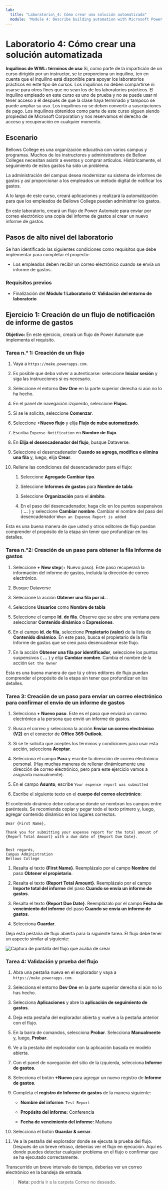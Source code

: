 ```yaml
---
lab:
  title: "Laboratorio\_4: Cómo crear una solución automatizada"
  module: 'Module 4: Describe building automation with Microsoft Power Automate'
---
```


# Laboratorio 4: Cómo crear una solución automatizada

**Inquilinos de WWL: términos de uso** Si, como parte de la impartición de un curso dirigido por un instructor, se te proporciona un inquilino, ten en cuenta que el inquilino está disponible para apoyar los laboratorios prácticos en este tipo de cursos. Los inquilinos no deben compartirse ni usarse para otros fines que no sean los de los laboratorios prácticos. El inquilino empleado en este curso es uno de prueba y no se puede usar ni tener acceso a él después de que la clase haya terminado y tampoco se puede ampliar su uso. Los inquilinos no se deben convertir a suscripciones de pago. Los inquilinos obtenidos como parte de este curso siguen siendo propiedad de Microsoft Corporation y nos reservamos el derecho de acceso y recuperación en cualquier momento. 

## Escenario

Bellows College es una organización educativa con varios campus y programas. Muchos de los instructores y administradores de Bellow Colleges necesitan asistir a eventos y comprar artículos. Históricamente, el seguimiento de estos gastos ha sido un problema. 

La administración del campus desea modernizar su sistema de informes de gastos y así proporcionar a los empleados un método digital de notificar los gastos. 

A lo largo de este curso, creará aplicaciones y realizará la automatización para que los empleados de Bellows College puedan administrar los gastos. 

En este laboratorio, creará un flujo de Power Automate para enviar por correo electrónico una copia del informe de gastos al crear un nuevo informe de gastos.

## Pasos de alto nivel del laboratorio

Se han identificado las siguientes condiciones como requisitos que debe implementar para completar el proyecto:

- Los empleados deben recibir un correo electrónico cuando se envía un informe de gastos. 

### Requisitos previos

- Finalización del **Módulo 1 Laboratorio 0: Validación del entorno de laboratorio**

## Ejercicio 1: Creación de un flujo de notificación de informe de gastos

**Objetivo:** En este ejercicio, creará un flujo de Power Automate que implementa el requisito. 

### Tarea n.° 1: Creación de un flujo

1. Vaya a `https://make.powerapps.com`.

1. Es posible que deba volver a autenticarse: seleccione **Iniciar sesión** y siga las instrucciones si es necesario.

1. Seleccione el entorno **Dev One** en la parte superior derecha si aún no lo ha hecho.

1. En el panel de navegación izquierdo, seleccione **Flujos**.

1. Si se le solicita, seleccione **Comenzar**.

1. Seleccione **+Nuevo flujo** y elija **Flujo de nube automatizado**.

1. Escriba `Expense Notification` en **Nombre de flujo**.

1. En **Elija el desencadenador del flujo**, busque Dataverse.

1. Seleccione el desencadenador **Cuando se agrega, modifica o elimina una fila** y, luego, elija **Crear**.

1. Rellene las condiciones del desencadenador para el flujo:

    1. Seleccione **Agregado** **Cambiar tipo**.
    
    1. Seleccione **Informes de gastos** para **Nombre de tabla**

    1. Seleccione **Organización** para el **ámbito**.

    1. En el paso del desencadenador, haga clic en los puntos suspensivos ( **...** ) y seleccione **Cambiar nombre**. Cambiar el nombre del paso del desencadenador `When an Expense Report is added` 

Esta es una buena manera de que usted y otros editores de flujo puedan comprender el propósito de la etapa sin tener que profundizar en los detalles.

### Tarea n.°2: Creación de un paso para obtener la fila Informe de gastos

1. Seleccione **+ New step**(+ Nuevo paso). Este paso recuperará la información del informe de gastos, incluida la dirección de correo electrónico.

1. Busque Dataverse

1. Seleccione la acción **Obtener una fila por id.** .

1. Seleccione **Usuarios** como **Nombre de tabla**

1. Seleccione el campo **Id. de fila**. Observe que se abre una ventana para seleccionar **Contenido dinámico** o **Expresiones**.

1. En el campo **id. de fila**, seleccione **Propietario (valor)** de la lista de **Contenido dinámico**. En este paso, busca el propietario de la fila Informe de gastos que se creó para desencadenar este flujo. 

1. En la acción **Obtener una fila por identificador**, seleccione los puntos suspensivos ( **...** ) y elija **Cambiar nombre**. Cambia el nombre de la acción `Get the Owner`

Esta es una buena manera de que tú y otros editores de flujo puedan comprender el propósito de la etapa sin tener que profundizar en los detalles.

### Tarea 3: Creación de un paso para enviar un correo electrónico para confirmar el envío de un informe de gastos

1. Selecciona **+ Nuevo paso**. Este es el paso que enviará un correo electrónico a la persona que envió un informe de gastos.

1. Busca el correo y selecciona la acción **Enviar un correo electrónico (V2)** en el conector de **Office 365 Outlook**.

1. Si se te solicita que aceptes los términos y condiciones para usar esta acción, selecciona **Aceptar**.

1. Selecciona el campo **Para** y escribe tu dirección de correo electrónico personal. (Hay muchas maneras de rellenar dinámicamente una dirección de correo electrónico, pero para este ejercicio vamos a asignarla manualmente).  

1. En el campo **Asunto**, escribe `Your expense report was submitted`

1. Escribe el siguiente texto en el **cuerpo del correo electrónico**:

El contenido dinámico debe colocarse donde se nombran los campos entre paréntesis. Se recomienda copiar y pegar todo el texto primero y, luego, agregar contenido dinámico en los lugares correctos.

    Dear {First Name},
    
    Thank you for submitting your expense report for the total amount of {Report Total Amount} with a due date of {Report Due Date}.
    
     
    Best regards,
    Campus Administration
    Bellows College

1. Resalta el texto **{First Name}**. Reemplázalo por el campo **Nombre** del paso **Obtener el propietario**.

1. Resalta el texto **{Report Total Amount}**. Reemplázalo por el campo **Importe total del informe** del paso **Cuando se envía un informe de gastos**.

1. Resalta el texto **{Report Due Date}**. Reemplázalo por el campo **Fecha de vencimiento del informe** del paso **Cuando se envía un informe de gastos**.

1. Selecciona **Guardar**.

Deja esta pestaña de flujo abierta para la siguiente tarea. El flujo debe tener un aspecto similar al siguiente:

![Captura de pantalla del flujo que acaba de crear](media/lab-4-create-an-automated-solution-01.png)

### Tarea 4: Validación y prueba del flujo

1. Abra una pestaña nueva en el explorador y vaya a `https://make.powerapps.com`.

1. Selecciona el entorno **Dev One** en la parte superior derecha si aún no lo has hecho.

1. Selecciona **Aplicaciones** y abre la **aplicación de seguimiento de gastos**.

1. Deja esta pestaña del explorador abierta y vuelve a la pestaña anterior con el flujo.

1. En la barra de comandos, selecciona **Probar**. Selecciona **Manualmente** y, luego, **Probar**.

1. Ve a la pestaña del explorador con la aplicación basada en modelo abierta.

1. Con el panel de navegación del sitio de la izquierda, selecciona **Informe de gastos**.

1. Selecciona el botón **+Nuevo** para agregar un nuevo registro de **Informe de gastos**.

1. Completa el **registro de Informe de gastos** de la manera siguiente:

    - **Nombre del informe**: `Test Report`

    - **Propósito del informe:** Conferencia

    - **Fecha de vencimiento del informe:** Mañana

1. Selecciona el botón **Guardar &amp; cerrar**.

1. Ve a la pestaña del explorador donde se ejecuta la prueba del flujo. Después de un breve retraso, deberías ver el flujo en ejecución. Aquí es donde puedes detectar cualquier problema en el flujo o confirmar que se ha ejecutado correctamente.

Transcurrido un breve intervalo de tiempo, deberías ver un correo electrónico en la bandeja de entrada. 

>**Nota:** podría ir a la carpeta Correo no deseado.
